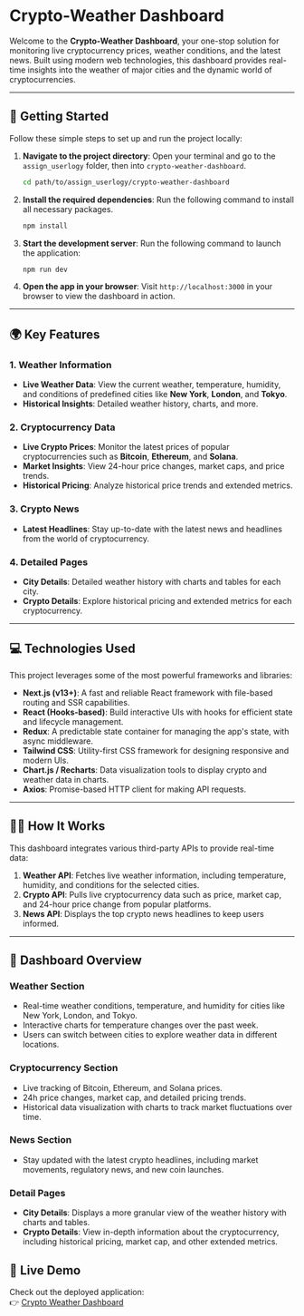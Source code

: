 
<!-- ```markdown -->
# Crypto-Weather Dashboard

Welcome to the **Crypto-Weather Dashboard**, your one-stop solution for monitoring live cryptocurrency prices, weather conditions, and the latest news. Built using modern web technologies, this dashboard provides real-time insights into the weather of major cities and the dynamic world of cryptocurrencies.

---

## 🚀 Getting Started

Follow these simple steps to set up and run the project locally:

1. **Navigate to the project directory**:
   Open your terminal and go to the `assign_userlogy` folder, then into `crypto-weather-dashboard`.

   ```bash
   cd path/to/assign_userlogy/crypto-weather-dashboard
   ```

2. **Install the required dependencies**:
   Run the following command to install all necessary packages.

   ```bash
   npm install
   ```

3. **Start the development server**:
   Run the following command to launch the application:

   ```bash
   npm run dev
   ```

4. **Open the app in your browser**:
   Visit `http://localhost:3000` in your browser to view the dashboard in action.

---

## 🌍 Key Features

### 1. **Weather Information**
- **Live Weather Data**: View the current weather, temperature, humidity, and conditions of predefined cities like **New York**, **London**, and **Tokyo**.
- **Historical Insights**: Detailed weather history, charts, and more.

### 2. **Cryptocurrency Data**
- **Live Crypto Prices**: Monitor the latest prices of popular cryptocurrencies such as **Bitcoin**, **Ethereum**, and **Solana**.
- **Market Insights**: View 24-hour price changes, market caps, and price trends.
- **Historical Pricing**: Analyze historical price trends and extended metrics.

### 3. **Crypto News**
- **Latest Headlines**: Stay up-to-date with the latest news and headlines from the world of cryptocurrency.

### 4. **Detailed Pages**
- **City Details**: Detailed weather history with charts and tables for each city.
- **Crypto Details**: Explore historical pricing and extended metrics for each cryptocurrency.

---

## 💻 Technologies Used

This project leverages some of the most powerful frameworks and libraries:

- **Next.js (v13+)**: A fast and reliable React framework with file-based routing and SSR capabilities.
- **React (Hooks-based)**: Build interactive UIs with hooks for efficient state and lifecycle management.
- **Redux**: A predictable state container for managing the app's state, with async middleware.
- **Tailwind CSS**: Utility-first CSS framework for designing responsive and modern UIs.
- **Chart.js / Recharts**: Data visualization tools to display crypto and weather data in charts.
- **Axios**: Promise-based HTTP client for making API requests.

---

## 🧑‍💻 How It Works

This dashboard integrates various third-party APIs to provide real-time data:

1. **Weather API**: Fetches live weather information, including temperature, humidity, and conditions for the selected cities.
2. **Crypto API**: Pulls live cryptocurrency data such as price, market cap, and 24-hour price change from popular platforms.
3. **News API**: Displays the top crypto news headlines to keep users informed.

---

## 🎨 Dashboard Overview

### **Weather Section**
- Real-time weather conditions, temperature, and humidity for cities like New York, London, and Tokyo.
- Interactive charts for temperature changes over the past week.
- Users can switch between cities to explore weather data in different locations.

### **Cryptocurrency Section**
- Live tracking of Bitcoin, Ethereum, and Solana prices.
- 24h price changes, market cap, and detailed pricing trends.
- Historical data visualization with charts to track market fluctuations over time.

### **News Section**
- Stay updated with the latest crypto headlines, including market movements, regulatory news, and new coin launches.

### **Detail Pages**
- **City Details**: Displays a more granular view of the weather history with charts and tables.
- **Crypto Details**: View in-depth information about the cryptocurrency, including historical pricing, market cap, and other extended metrics.


## 🚀 Live Demo
Check out the deployed application:  
👉 [Crypto Weather Dashboard](https://crypto-weather-dashboard-nine.vercel.app)


